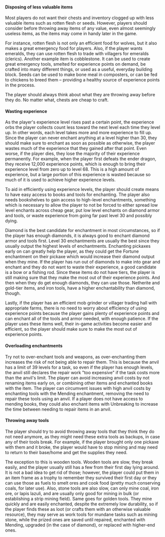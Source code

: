 #### Disposing of less valuable items
Most players do not want their chests and inventory clogged up with less valuable items such as rotten flesh or seeds. However, players should consider before throwing away items of any value, even almost seemingly useless items, as the items may come in handy later in the game. 

For instance, rotten flesh is not only an efficient food for wolves, but it also makes a great emergency food for players. Also, if the player wants emeralds, they can use rotten flesh to trade with villagers for emeralds (clerics). Another example item is cobblestone. It can be used to create great emergency tools, smelted for experience points on demand, be crafted into many different things, or used as a useful, everyday building block. Seeds can be used to make bone meal in composters, or can be fed to chickens to breed them – providing a healthy source of experience points in the process. 

The player should always think about what they are throwing away before they do. No matter what, chests are cheap to craft.

#### Wasting experience
As the player's experience level rises past a certain point, the experience orbs the player collects count less toward the next level each time they level up. In other words, each level takes more and more experience to fill up. Since the player can never enchant anything at a level higher than 30, they should make sure to enchant as soon as possible as otherwise, the player wastes much of the experience that they gained after that point. Even worse, if the player dies, they lose the majority of their experience permanently. For example, when the player first defeats the ender dragon, they receive 12,000 experience points, which is enough to bring their experience level from zero up to level 68. This is a high amount of experience, but a large portion of this experience is wasted because so much of it is used to achieve higher experience levels.

To aid in efficiently using experience levels, the player should create means to have easy access to books and tools for enchanting. The player also needs bookshelves to gain access to high-level enchantments, something which is necessary to allow the player to not be forced to either spread low level enchants across cheap gear, put low level enchants on diamond armor and tools, or waste experience from going far past level 30 and possibly dying. 

Diamond is the best candidate for enchantment in most circumstances, so if the player has enough diamonds, it is always good to enchant diamond armor and tools first. Level 30 enchantments are usually the best since they usually output the highest levels of enchantments. Enchanting pickaxes early on can greatly help the player, as they could get the Fortune enchantment on their pickaxe which would increase their diamond output when they mine. If the player has run out of diamonds to make into gear and enchant and they do not want to waste their experience, a good candidate is a bow or a fishing rod. Since these items do not have tiers, the player is still making sure that they make the most out of their experience points. And then when they do get enough diamonds, they can use those. Netherite and gold-tier items, and iron tools, have a higher enchantability than diamond, though.

Lastly, if the player has an efficient mob grinder or villager trading hall with appropriate farms, there is no need to worry about efficiency of using experience points because the player gains plenty of experience points and can enchant all of the tools and armor needed, with enough patience. If the player uses these items well, their in-game activities become easier and efficient, so the player should make sure to make the most out of experience points.

#### Overloading enchantments
Try not to over-enchant tools and weapons, as over-enchanting them increases the risk of not being able to repair them. This is because the anvil has a limit of 39 levels for a task, so even if the player has enough levels, the anvil still declares the repair work "too expensive" if the task costs more than the anvil's limit. The player can avoid increasing anvil costs by not renaming items early on, or combining other items and enchanted books with the item. The player can circumvent issues with high anvil costs by enchanting tools with the Mending enchantment, removing the need to repair these tools using an anvil. If a player does not have access to mending books, they could also enchant items with Unbreaking to increase the time between needing to repair items in an anvil.

#### Throwing away tools
The player should try to avoid throwing away tools that they think they do not need anymore, as they might need these extra tools as backups, in case any of their tools break. For example, if the player brought only one pickaxe with them and it broke, the player would have to stop mining and may need to return to their base/home and get the supplies they need.

The exception to this is wooden tools. Wooden tools are slow, they break easily, and the player usually still has a few from their first day lying around. It is not a bad idea to get rid of those; however, the player could put them in an item frame as a trophy to remember they survived their first day or they can use those as fuels to smelt ores and cook food (pretty much conserving coals, for later use).
Also, stone tools are also slow, can only mine coal, iron ore, or lapis lazuli, and are usually only good for mining in bulk (or establishing a strip mining field).
Same goes for golden tools. They mine quickly and are easily enchanted, despite the extremely low durability, so if the player finds these as loot (or crafts them with an otherwise valuable resource), they may serve as work tools for mundane tasks such as mining stone, while the prized ones are saved until repaired, enchanted with Mending, upgraded (in the case of diamond), or replaced with higher-end ones.

